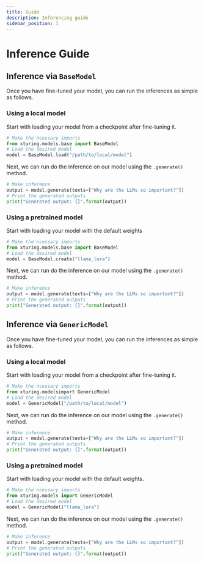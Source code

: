 ```yaml
---
title: Guide
description: Inferencing guide
sidebar_position: 1
---
```


# Inference Guide

## Inference via `BaseModel`

Once you have fine-tuned your model, you can run the inferences as simple as follows.

### Using a local model

Start with loading your model from a checkpoint after fine-tuning it.

```python
# Make the ncessary imports
from xturing.models.base import BaseModel
# Load the desired model
model = BaseModel.load("/path/to/local/model")
```

Next, we can run do the inference on our model using the `.generate()` method.

```python
# Make inference
output = model.generate(texts=["Why are the LLMs so important?"])
# Print the generated outputs
print("Generated output: {}".format(output))
```
### Using a pretrained model

Start with loading your model with the default weights

```python
# Make the ncessary imports
from xturing.models.base import BaseModel
# Load the desired model
model = BaseModel.create("llama_lora")
```

Next, we can run do the inference on our model using the `.generate()` method.

```python
# Make inference
output = model.generate(texts=["Why are the LLMs so important?"])
# Print the generated outputs
print("Generated output: {}".format(output))
```

## Inference via `GenericModel`

Once you have fine-tuned your model, you can run the inferences as simple as follows.

### Using a local model

Start with loading your model from a checkpoint after fine-tuning it.

```python
# Make the ncessary imports
from xturing.modelsimport GenericModel
# Load the desired model
model = GenericModel("/path/to/local/model")
```

Next, we can run do the inference on our model using the `.generate()` method.

```python
# Make inference
output = model.generate(texts=["Why are the LLMs so important?"])
# Print the generated outputs
print("Generated output: {}".format(output))
```
### Using a pretrained model

Start with loading your model with the default weights.

```python
# Make the ncessary imports
from xturing.models import GenericModel
# Load the desired model
model = GenericModel("llama_lora")
```

Next, we can run do the inference on our model using the `.generate()` method.

```python
# Make inference
output = model.generate(texts=["Why are the LLMs so important?"])
# Print the generated outputs
print("Generated output: {}".format(output))
```
